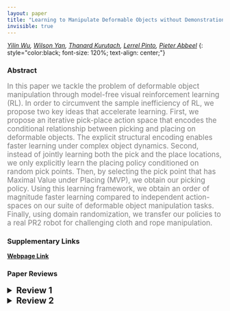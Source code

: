 ```yaml
---
layout: paper
title: "Learning to Manipulate Deformable Objects without Demonstrations"
invisible: true
---
```

*[Yilin Wu](http://yilinwu.net/), [Wilson Yan](https://wilson1yan.github.io/), [Thanard Kurutach](http://people.eecs.berkeley.edu/~thanard.kurutach/), [Lerrel Pinto](https://cs.nyu.edu/~lp91/), [Pieter Abbeel](https://people.eecs.berkeley.edu/~pabbeel/)*
{: style="color:black; font-size: 120%; text-align: center;"}

### Abstract
<html><p style="color:gray; font-size: 120%; text-align: justified;">
In this paper we tackle the problem of deformable object manipulation through model-free visual reinforcement learning (RL). In order to circumvent the sample inefficiency of RL, we propose two key ideas that accelerate learning. First, we propose an iterative pick-place action space that encodes the conditional relationship between picking and placing on deformable objects. The explicit structural encoding enables faster learning under complex object dynamics. Second, instead of jointly learning both the pick and the place locations, we only explicitly learn the placing policy conditioned on random pick points. Then, by selecting the pick point that has Maximal Value under Placing (MVP), we obtain our picking policy. Using this learning framework, we obtain an order of magnitude faster learning compared to independent action-spaces on our suite of deformable object manipulation tasks. Finally, using domain randomization, we transfer our policies to a real PR2 robot for challenging cloth and rope manipulation. 
</p></html>

### Supplementary Links
**[Webpage Link](https://sites.google.com/view/alternating-pick-and-place/home)**  



### Paper Reviews
<details><summary style="font-size:20px;"><b> Review 1</b></summary>
<p style="color:gray; font-size: 120%; text-align: justified;">
The paper developed a learning system for creating controllers that can manipulate cloth or rope through a series of pick and place actions. The key challenge is that jointly learning the pick and place locations is difficult, due to the larger search space, and the dependency between the actions. The paper proposes to learn a conditional policy for the placing action alone, and have it observe different picking actions during training. During deployment, the picking action is then selected as the one that achieves the highest value in the value function. This approach seems effective in the presented results and outperformed several baseline methods.The paper is in general well written, and the results look interesting. There are, however, a few issues that merits further clarification and potential experiments, as listed below.First, the experiments presented in this work are largely flattening/extending a deformable object. For these tasks, the exact picking location may not be as important, as suggested by the close gap between uniform pick and the proposed method that optimizes the pick location. It would be interesting to see results for the inverse process, i.e. folding a piece of cloth, or manipulating the rope into certain configurations, where finding the right picking location is more essential and the planning is more difficult.Second, previous work ([67] Wang et al) demonstrated manipulation of rope using a self-supervised learning approach. The tasks seem more complex than the one in this paper for the rope manipulation domain and the approach is more flexible: after one training session it can in theory work for many tasks. I think it would be helpful to illustrate scenarios where the proposed method works better than [67].Finally, in the video the robot seems to take many unnecessary manipulation steps, before it is able to achieve the task. It’s not clear if it’s due to the difference in the simulation and real-world, or if it is the behavior in simulation as well, which would be a bit concerning.
</p> </details>

<details><summary style="font-size:20px;"><b> Review 2</b></summary>
<p style="color:gray; font-size: 120%; text-align: justified;">
The paper presented a model free RL technique to solve deformable body manipulation problem. Deformable body manipulation is challenging in robotics, I think the proposed strategy of learning placing only and optimizing picking based on placing value approximator can inspire more works. The paper is well written and easy to understand. The main concern I have is whether the approach can generalize to more complex tasks, and the lack of comparison with the existing techniques (see my detailed comments below).From the experiment result, learned picking strategies (including independent and conditional) perform much worse than uniform picking, when the picking up location is constrained to be four corners. But this behavior doesn't appear in the full cloth environment. Why is that? I would imagine the opposite, as learning to pick becomes harder when the action space is larger in full cloth environment. The conclusion that conditional learning speeds up learning in Section V.D. is somewhat inconsistent with the result in Fig.4, as conditional policy actually suffers from mode collapse.The study with the independent and conditional strategy baselines is great, but there are lack of comparison with other existing deformable object manipulation techniques, such as those with demonstration.The task the paper demonstrated on is limited. It is a spreading task and the picking place may not be very important. It would be interesting to see how well this technique can be applied to other more complex tasks such as folding, or knotting.It is good to see sim-to-real works, and simply with domain randomization. From Fig.7, looks like physics randomization has no or even negative impact. Can you explain that?
</p> </details>

